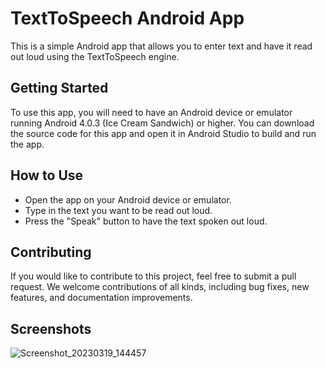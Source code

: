 # TextToSpeech Android App

This is a simple Android app that allows you to enter text and have it read out loud using the TextToSpeech engine.

## Getting Started
To use this app, you will need to have an Android device or emulator running Android 4.0.3 (Ice Cream Sandwich) or higher. You can download the source code for this app and open it in Android Studio to build and run the app.

## How to Use
- Open the app on your Android device or emulator.
- Type in the text you want to be read out loud.
- Press the "Speak" button to have the text spoken out loud.

## Contributing
If you would like to contribute to this project, feel free to submit a pull request. We welcome contributions of all kinds, including bug fixes, new features, and documentation improvements.

## Screenshots
![Screenshot_20230319_144457](https://user-images.githubusercontent.com/125926016/226176561-30399f8c-fc73-4b77-881e-87a36bffc0d2.png)
